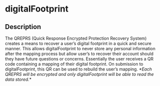 # digitalFootprint

## Description
The QREPRS (Quick Response Encrypted Protection Recovery System) creates a means to recover a user’s digital footprint 
in a quick and secure manner. This allows digitalFootprint to never store any personal information
after the mapping process but allow user’s to recover their account should they have future questions 
or concerns. Essentially the user receives a QR code containing a mapping of their digital footprint. 
On submission to digitalFootprint, this QR can be used to rebuild the user’s mapping. 
*\*Each QREPRS will be encrypted and only digitalFootprint will be able to read the data stored.*\*
